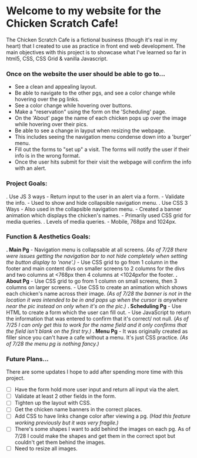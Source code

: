 Welcome to my website for the Chicken Scratch Cafe!
=============

The Chicken Scratch Cafe is a fictional business (though it's real in my heart) that I created to use as practice in front end web development. The main objectives with this project is to showcase what I've learned so far in html5, CSS, CSS Grid & vanilla Javascript. 

### Once on the website the user should be able to go to... ### 
-   See a clean and appealing layout. 
-   Be able to navigate to the other pgs, and see a color change while hovering over the pg links.
-   See a color change while hovering over buttons.
-   Make a "reservation" using the form on the 'Scheduling' page.
-   On the 'About' page the name of each chicken pops up over the image while hovering over their pics.
-   Be able to see a change in layput when resizing the webpage.
-   This includes seeing the navigation menu condense down into a 'burger' menu.
-   Fill out the forms to "set up" a visit. The forms will notify the user if their info is in the wrong format.
-   Once the user hits submit for their visit the webpage will confirm the info with an alert. 


### Project Goals: ###
. Use JS 3 ways
    - Return input to the user in an alert via a form. 
    - Validate the info.
    - Used to show and hide collapsible navigation menu.
. Use CSS 3 Ways
    - Also used in the collapsible navigation menu.
    - Created a banner animation which displays the chicken's names.
    - Primarily used CSS grid for media queries. 
. Levels of media queries.
    - Mobile, 768px and 1024px.

### Function & Aesthetics Goals: ###
**. Main Pg**
    - Navigation menu is collapsable at all screens. 
    *(As of 7/28 there were issues getting the navigation bar to not hide completely when setting the button display to 'none'.)*
    - Use CSS grid to go from 1 column in the footer and main content divs on smaller screens to 2 columns for the divs and two columns at <768px then 4 columns at <1024pxfor the footer. 
**. About Pg**
    - Use CSS grid to go from 1 column on small screens, then 3 columns on larger screens.
    - Use CSS to create an animation which shows each chicken's name across their image.
    *(As of 7/28 the banner is not in the location it was intended to be in and pops up when the cursor is anywhere near the pic instead on only when it's on the pic.)*
**. Scheduling Pg**
    - Use HTML to create a form which the user can fill out. 
    - Use JavaScript to return the information that was entered to confirm that it's correct/ not null.
    (*As of 7/25 I can only get this to work for the name field and it only confirms that the field isn't blank on the first try.)*
**. Menu Pg** 
    - It was originally created as filler since you can't have a cafe without a menu. It's just CSS practice.
    *(As of 7/28 the menu pg is nothing fancy.)*


### Future Plans... ###
There are some updates I hope to add after spending more time with this project. 

- [ ] Have the form hold more user input and return all input via the alert. 
- [ ] Validate at least 2 other fields in the form.
- [ ] Tighten up the layout with CSS.
- [ ] Get the chicken name banners in the correct places. 
- [ ] Add CSS to have links change color after viewing a pg. *(Had this feature working previously but it was very fragile.)*
- [ ] There's some shapes I want to add behind the images on each pg. As of 7/28 I could make the shapes and get them in the correct spot but couldn't get them behind the images. 
- [ ] Need to resize all images. 
